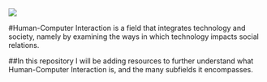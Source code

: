 <img src="https://github.com/acsanchezr/whatIsHCI/blob/main/imgs/title_whatIsHCI.png">

#Human-Computer Interaction is a field that integrates technology and society, namely by examining the ways in which technology impacts social relations.

##In this repository I will be adding resources to further understand what Human-Computer Interaction is, and the many subfields it encompasses.
